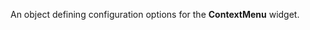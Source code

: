 
<!--shortDescription-->
An object defining configuration options for the **ContextMenu** widget.
<!--/shortDescription-->

<!--fullDescription-->

<!--/fullDescription-->